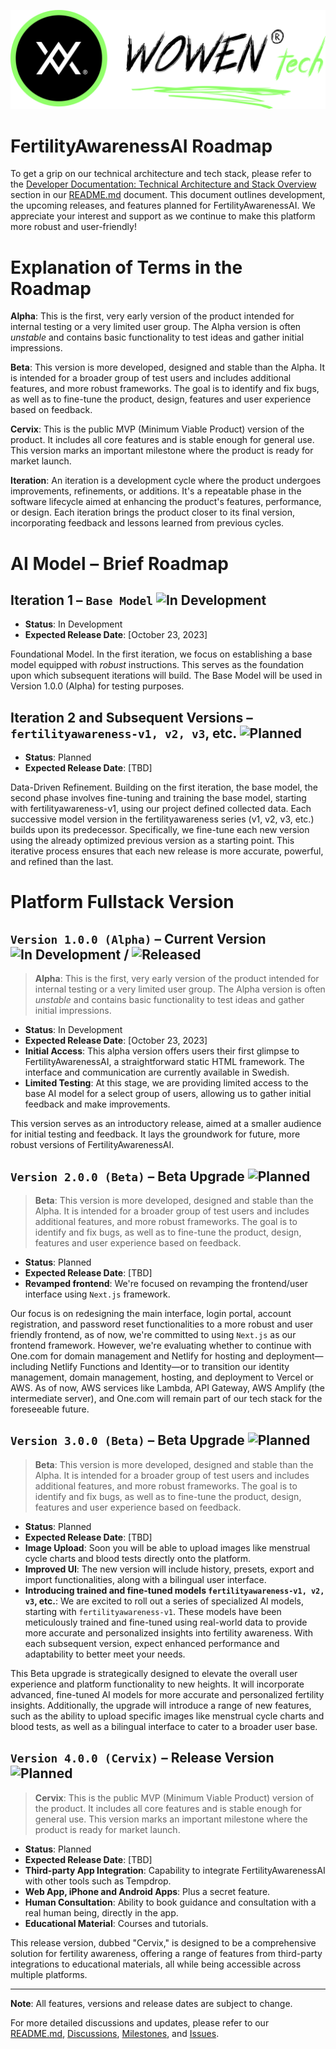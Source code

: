 ![WOWEN Tech Logo](https://github.com/WOWEN-DEV/wowen.tech/blob/main/assets/img/wowen-tech-repo-logo.svg)

# FertilityAwarenessAI Roadmap

To get a grip on our technical architecture and tech stack, please refer to the [Developer Documentation: Technical Architecture and Stack Overview](https://github.com/WOWEN-DEV/fertilityawareness/edit/main/README.md#developer-documentation-technical-architecture-and-stack-overview) section in our [README.md](README.md) document. This document outlines development, the upcoming releases, and features planned for FertilityAwarenessAI. We appreciate your interest and support as we continue to make this platform more robust and user-friendly!

# Explanation of Terms in the Roadmap

**Alpha**: This is the first, very early version of the product intended for internal testing or a very limited user group. The Alpha version is often *unstable* and contains basic functionality to test ideas and gather initial impressions.

**Beta**: This version is more developed, designed and stable than the Alpha. It is intended for a broader group of test users and includes additional features, and more robust frameworks. The goal is to identify and fix bugs, as well as to fine-tune the product, design, features and user experience based on feedback.

**Cervix**: This is the public MVP (Minimum Viable Product) version of the product. It includes all core features and is stable enough for general use. This version marks an important milestone where the product is ready for market launch.

**Iteration**: An iteration is a development cycle where the product undergoes improvements, refinements, or additions. It's a repeatable phase in the software lifecycle aimed at enhancing the product's features, performance, or design. Each iteration brings the product closer to its final version, incorporating feedback and lessons learned from previous cycles.

# AI Model – Brief Roadmap

## Iteration 1 – `Base Model` ![In Development](https://img.shields.io/badge/Status-In%20Development-yellow)
- **Status**: In Development
- **Expected Release Date**: [October 23, 2023]

Foundational Model. In the first iteration, we focus on establishing a base model equipped with *robust* instructions. This serves as the foundation upon which subsequent iterations will build. The Base Model will be used in Version 1.0.0 (Alpha) for testing purposes.

## Iteration 2 and Subsequent Versions – `fertilityawareness-v1, v2, v3`, etc. ![Planned](https://img.shields.io/badge/Status-Planned-red)
- **Status**: Planned
- **Expected Release Date**: [TBD]

Data-Driven Refinement. Building on the first iteration, the base model, the second phase involves fine-tuning and training the base model, starting with fertilityawareness-v1, using our project defined collected data. Each successive model version in the fertilityawareness series (v1, v2, v3, etc.) builds upon its predecessor. Specifically, we fine-tune each new version using the already optimized previous version as a starting point. This iterative process ensures that each new release is more accurate, powerful, and refined than the last. 

# Platform Fullstack Version

## `Version 1.0.0 (Alpha)` – Current Version ![In Development](https://img.shields.io/badge/Status-In%20Development-yellow) / ![Released](https://img.shields.io/badge/Status-Released-brightgreen)

> **Alpha**: This is the first, very early version of the product intended for internal testing or a very limited user group. The Alpha version is often *unstable* and contains basic functionality to test ideas and gather initial impressions.

- **Status**: In Development
- **Expected Release Date**: [October 23, 2023]
- **Initial Access**: This alpha version offers users their first glimpse to FertilityAwarenessAI, a straightforward static HTML framework. The interface and communication are currently available in Swedish.
- **Limited Testing**: At this stage, we are providing limited access to the base AI model for a select group of users, allowing us to gather initial feedback and make improvements.

This version serves as an introductory release, aimed at a smaller audience for initial testing and feedback. It lays the groundwork for future, more robust versions of FertilityAwarenessAI.

## `Version 2.0.0 (Beta)` – Beta Upgrade ![Planned](https://img.shields.io/badge/Status-Planned-red)

> **Beta**: This version is more developed, designed and stable than the Alpha. It is intended for a broader group of test users and includes additional features, and more robust frameworks. The goal is to identify and fix bugs, as well as to fine-tune the product, design, features and user experience based on feedback.

- **Status**: Planned
- **Expected Release Date**: [TBD]
- **Revamped frontend**: We're focused on revamping the frontend/user interface using `Next.js` framework.

Our focus is on redesigning the main interface, login portal, account registration, and password reset functionalities to a more robust and user friendly frontend, as of now, we're committed to using `Next.js` as our frontend framework. However, we're evaluating whether to continue with One.com for domain management and Netlify for hosting and deployment—including Netlify Functions and Identity—or to transition our identity management, domain management, hosting, and deployment to Vercel or AWS. As of now, AWS services like Lambda, API Gateway, AWS Amplify (the intermediate server), and One.com will remain part of our tech stack for the foreseeable future.

## `Version 3.0.0 (Beta)` – Beta Upgrade ![Planned](https://img.shields.io/badge/Status-Planned-red)

> **Beta**: This version is more developed, designed and stable than the Alpha. It is intended for a broader group of test users and includes additional features, and more robust frameworks. The goal is to identify and fix bugs, as well as to fine-tune the product, design, features and user experience based on feedback.

- **Status**: Planned
- **Expected Release Date**: [TBD]
- **Image Upload**: Soon you will be able to upload images like menstrual cycle charts and blood tests directly onto the platform.
- **Improved UI**: The new version will include history, presets, export and import functionalities, along with a bilingual user interface.
- **Introducing trained and fine-tuned models `fertilityawareness-v1, v2, v3`, etc.**: We are excited to roll out a series of specialized AI models, starting with `fertilityawareness-v1`. These models have been meticulously trained and fine-tuned using real-world data to provide more accurate and personalized insights into fertility awareness. With each subsequent version, expect enhanced performance and adaptability to better meet your needs.

This Beta upgrade is strategically designed to elevate the overall user experience and platform functionality to new heights. It will incorporate advanced, fine-tuned AI models for more accurate and personalized fertility insights. Additionally, the upgrade will introduce a range of new features, such as the ability to upload specific images like menstrual cycle charts and blood tests, as well as a bilingual interface to cater to a broader user base.

## `Version 4.0.0 (Cervix)` – Release Version ![Planned](https://img.shields.io/badge/Status-Planned-red)

> **Cervix**: This is the public MVP (Minimum Viable Product) version of the product. It includes all core features and is stable enough for general use. This version marks an important milestone where the product is ready for market launch.

- **Status**: Planned
- **Expected Release Date**: [TBD]
- **Third-party App Integration**: Capability to integrate FertilityAwarenessAI with other tools such as Tempdrop.
- **Web App, iPhone and Android Apps**: Plus a secret feature.
- **Human Consultation**: Ability to book guidance and consultation with a real human being, directly in the app.
- **Educational Material**: Courses and tutorials.

This release version, dubbed "Cervix," is designed to be a comprehensive solution for fertility awareness, offering a range of features from third-party integrations to educational materials, all while being accessible across multiple platforms.

---

**Note**: All features, versions and release dates are subject to change.

For more detailed discussions and updates, please refer to our [README.md](README.md), [Discussions](https://github.com/[WOWEN-DEV]/[fertilityawareness]/discussions), [Milestones](https://github.com/[WOWEN-DEV]/[fertilityawareness]/milestones), and [Issues](https://github.com/[WOWEN-DEV]/[fertilityawareness]/issues).
